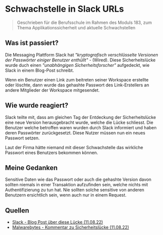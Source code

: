 # Schwachstelle in Slack URLs

> Geschrieben für die Berufsschule im Rahmen des Moduls 183, zum Thema Applikationssicherheit und aktuelle Schwachstellen

## Was ist passiert?

Die Messaging Plattform Slack hat _"kryptografisch verschlüsselte Versionen der Passwörter einiger Benutzer enthüllt"_ - (Wired). Diese Sicherheitslücke wurde duch einen _"unabhängigen Sicherheitsforscher"_ aufgedeckt, wie Slack in einem Blog-Post schreibt.

Wenn ein Benutzer einen Link zum beitreten seiner Workspace erstellte oder löschte, dann wurde das gehashte Passwort des Link-Erstellers an andere Mitglieder der Workspace mitgesendet.

## Wie wurde reagiert?

Slack teilte mit, dass am gleichen Tag der Entdeckung der Sicherheitslücke eine neue Version herausgebracht wurde, welche die Lücke schliesst. Die Benutzer welche betroffen waren wurden durch Slack informiert und haben deren Passwörter zurückgesetzt. Diese Nutzer müssen nun ein neues Passwort setzen.

Laut der Firma hätte niemand mit dieser Schwachstelle das wirkliche Passwort eines Benutzers bekommen können.

## Meine Gedanken

Sensitive Daten wie das Passwort oder auch die gehashte Version davon sollten niemals in einer Transaktion aufzufinden sein, welche nichts mit Authentifizierung zu tun hat. Nie sollten solche sensitive von anderen Benutzern ersichtlich sein, wenn auch nur in einem Request.

## Quellen

* [Slack - Blog Post über diese Lücke (11.08.22)](https://slack.com/blog/news/notice-about-slack-password-resets)
* [Malwarebytes - Kommentar zu Sicherheitslücke (11.08.22)](https://www.malwarebytes.com/blog/news/2022/08/slack-flaw-exposed-users-hashed-passwords)

